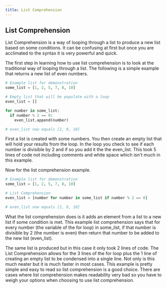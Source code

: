```yaml
---
title: List Comprehension
---
```


## List Comprehension

List Comprehension is a way of looping through a list to produce a new list based on some conditions. It can be confusing at first but once you are acclimated to the syntax it is very powerful and quick.

The first step in learning how to use list comprehension is to look at the traditional way of looping through a list. The following is a simple example that returns a new list of even numbers.

```Python
# Example list for demonstration
some_list = [1, 2, 5, 7, 8, 10]

# Empty list that will be populate with a loop
even_list = []

for number in some_list:
  if number % 2 == 0:
    even_list.append(number)

# even_list now equals [2, 8, 10]
```

First a list is created with some numbers. You then create an empty list that will hold your results from the loop. In the loop you check to see if each number is divisible by 2 and if so you add it the the even_list. This took 5 lines of code not including comments and white space which isn't much in this example.

Now for the list comprehension example. 

```Python
# Example list for demonstration
some_list = [1, 2, 5, 7, 8, 10]

# List Comprehension
even_list = [number for number in some_list if number % 2 == 0]

# even_list now equals [2, 8, 10]
```

What the list comprehension does is it adds an element from a list to a new list if some condition is met. This example list comprehension says that for every number (the variable of the for loop) in some_list, if that number is divisible by 2 (the number is even) then return that number to be added to the new list (even_list).

The same list is produced but in this case it only took 2 lines of code. The List Comprehension allows for the 3 lines of the for loop plus the 1 line of creating an empty list to be condensed into a single line. Not only is this much neater but it is much faster in most cases. This example is pretty simple and easy to read so list comprehension is a good choice. There are cases where list comprehension makes readability very bad so you have to weigh your options when choosing to use list comprehension.
